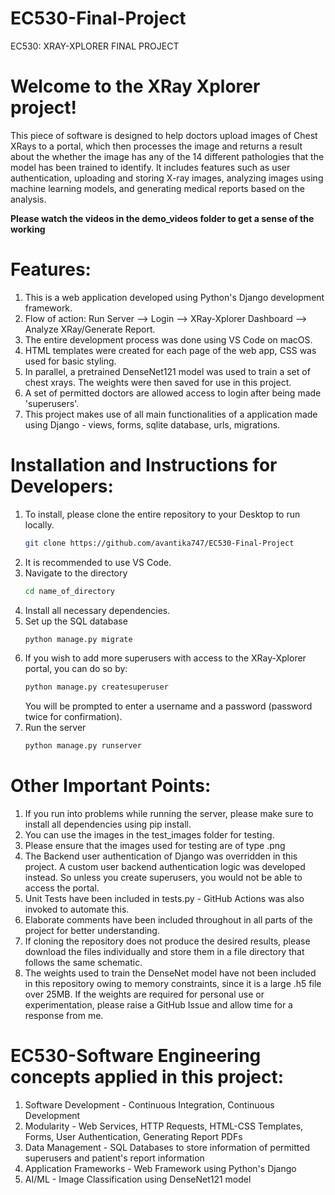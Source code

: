 # EC530-Final-Project
EC530: XRAY-XPLORER FINAL PROJECT

# Welcome to the XRay Xplorer project!

This piece of software is designed to help doctors upload images of Chest XRays to a portal, which then processes the image and returns a result about the whether the image has any of the 14 different pathologies that the model has been trained to identify. It includes features such as user authentication, uploading and storing X-ray images, analyzing images using machine learning models, and generating medical reports based on the analysis.

**Please watch the videos in the demo_videos folder to get a sense of the working**

# Features:
1. This is a web application developed using Python's Django development framework.
2. Flow of action: Run Server --> Login --> XRay-Xplorer Dashboard --> Analyze XRay/Generate Report.
3. The entire development process was done using VS Code on macOS.
4. HTML templates were created for each page of the web app, CSS was used for basic styling.
5. In parallel, a pretrained DenseNet121 model was used to train a set of chest xrays. The weights were then saved for use in this project.
6. A set of permitted doctors are allowed access to login after being made 'superusers'. 
7. This project makes use of all main functionalities of a application made using Django - views, forms, sqlite database, urls, migrations. 


# Installation and Instructions for Developers: 
1. To install, please clone the entire repository to your Desktop to run locally.
   ```bash
   git clone https://github.com/avantika747/EC530-Final-Project
   ```
2. It is recommended to use VS Code.
3. Navigate to the directory 
   ```bash
   cd name_of_directory
   ```
4. Install all necessary dependencies.
5. Set up the SQL database
   ```bash
   python manage.py migrate
   ```
7. If you wish to add more superusers with access to the XRay-Xplorer portal, you can do so by:
   ```bash
   python manage.py createsuperuser
   ```
   You will be prompted to enter a username and a password (password twice for confirmation).
9. Run the server
   ```bash
   python manage.py runserver
   ```

# Other Important Points:
1. If you run into problems while running the server, please make sure to install all dependencies using pip install.
2. You can use the images in the test_images folder for testing.
3. Please ensure that the images used for testing are of type .png
4. The Backend user authentication of Django was overridden in this project. A custom user backend authentication logic was developed instead. So unless you create superusers, you would not be able to access the portal.
5. Unit Tests have been included in tests.py - GitHub Actions was also invoked to automate this.
6. Elaborate comments have been included throughout in all parts of the project for better understanding.
7. If cloning the repository does not produce the desired results, please download the files individually and store them in a file directory that follows the same schematic.
8. The weights used to train the DenseNet model have not been included in this repository owing to memory constraints, since it is a large .h5 file over 25MB. If the weights are required for personal use or experimentation, please raise a GitHub Issue and allow time for a response from me. 


# EC530-Software Engineering concepts applied in this project:
1. Software Development - Continuous Integration, Continuous Development
2. Modularity - Web Services, HTTP Requests, HTML-CSS Templates, Forms, User Authentication, Generating Report PDFs
3. Data Management - SQL Databases to store information of permitted superusers and patient's report information
4. Application Frameworks - Web Framework using Python's Django
5. AI/ML - Image Classification using DenseNet121 model



















